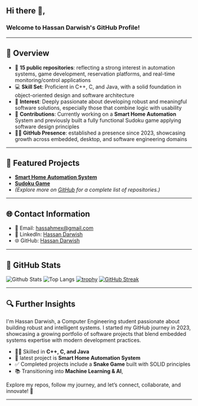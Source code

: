 ## Hi there 👋,

### Welcome to Hassan Darwish's GitHub Profile!

---

## 🧐 Overview

- 🌟 **15 public repositories**: reflecting a strong interest in automation systems, game development, reservation platforms, and real-time monitoring/control applications
- 💻 **Skill Set**: Proficient in C++, C, and Java, with a solid foundation in object-oriented design and software architecture
- 🚀 **Interest**: Deeply passionate about developing robust and meaningful software solutions, especially those that combine logic with usability
- 🤝 **Contributions**: Currently working on a **Smart Home Automation** System and previously built a fully functional Sudoku game applying software design principles
- 👨‍💻 **GitHub Presence**: established a presence since 2023, showcasing growth across embedded, desktop, and software engineering domains

---

## 📂 Featured Projects

- **[Smart Home Automation System](https://github.com/Hassan-Darwish/Smart-Home-Automation-System)**
- **[Sudoku Game](https://github.com/Hassan-Darwish/Sudoku)**
- *(Explore more on [GitHub](https://github.com/Hassan-Darwish?tab=repositories) for a complete list of repositories.)*

---

## 🌐 Contact Information

- 📧 Email: hassahmex@gmail.com
- 📱 LinkedIn: [Hassan Darwish](https://www.linkedin.com/in/hassan-darwish-6b2a02247/)
- 🌐 GitHub: [Hassan Darwish](https://github.com/Hassan-Darwish)

---

## 🚀 GitHub Stats

![Github Stats](https://github-readme-stats.vercel.app/api?username=Hassan-Darwish)
![Top Langs](https://github-readme-stats.vercel.app/api/top-langs/?username=Hassan-Darwish)
[![trophy](https://github-profile-trophy.vercel.app/?username=Hassan-Darwish)](https://github.com/Hassan-Darwish)
[![GitHub Streak](https://streak-stats.demolab.com/?user=Hassan-Darwish)](https://git.io/streak-stats)
  
  
---

## 🔍 Further Insights

I'm Hassan Darwish, a Computer Engineering student passionate about building robust and intelligent systems. I started my GitHub journey in 2023, showcasing a growing portfolio of software projects that blend embedded systems expertise with modern development practices.

- 👨‍💻 Skilled in **C++, C, and Java**
- 🛑 latest project is **Smart Home Automation System**
- ✅ Completed projects include a **Snake Game** built with SOLID principles
- 📚 Transitioning into **Machine Learning & AI**, 

Explore my repos, follow my journey, and let’s connect, collaborate, and innovate! 🚀

---
